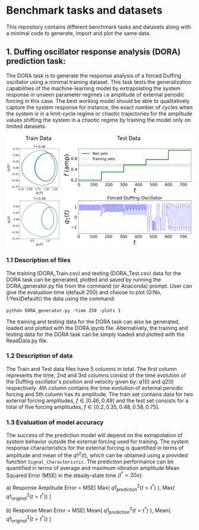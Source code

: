 # Benchmark tasks and datasets

This repository contains different benchmark tasks and datasets along with a minimal code to generate, import and plot the same data.

## 1. Duffing oscillator response analysis (DORA) prediction task:

The DORA task is to generate the response analysis of a forced Duffing oscillator using a minimal training dataset. This task tests the generalization capabilities of the machine-learning model by extrapolating the system response in unseen parameter regimes i.e amplitude of external periodic forcing in this case. The best working model should be able to qualitatively capture the system response for instance, the exact number of cycles when the system is in a limit-cycle regime or chaotic trajectories for the amplitude values shifting the system in a chaotic regime by training the model only on limited datasets.

<p align="center">
<img src="https://github.com/maneesh51/Benchmark-Tasks/blob/bb41fa278823815ca984b40db618be6f6e0459e3/DORA_3.png">
</p>

### 1.1 Description of files
The training (DORA_Train.csv) and testing (DORA_Test.csv) data for the DORA task can be generated, plotted and saved by running the DORA_generator.py file from the command (or Anaconda) prompt. User can give the evaluation time (default 250) and choose to plot (0:No, 1:Yes(Default)) the data using the command:

```python DORA_generator.py -time 250 -plots 1```

The training and testing data for the DORA task can also be generated, loaded and plotted with the DORA.ipynb file. Alternatively, the training and testing data for the DORA task can be simply loaded and plotted with the ReadData.py file.


### 1.2 Description of data
The Train and Test data files have 5 columns in total. The first column represents the time, 2nd and 3rd columns consist of the time evolution of the Duffing oscillator's position and velocity given by: $q1(t)$ and $q2(t)$ respectively. 4th column contains the time evolution of external periodic forcing and 5th column has its amplitude. The train set contains data for two external forcing amplitudes, $f\in[0.46,0.49]$ and the test set consists for a total of five forcing amplitudes, $f\in[0.2,0.35,0.48,0.58,0.75]$. 

### 1.3 Evaluation of model accuracy
The success of the prediction model will depend on the extrapolation of system behavior outside the external forcing used for training. The system response characteristics for the external forcing is quantified in terms of amplitude and mean of the $q1^{2}(t)$, which can be obtained using a provided function `Signal_Characteristic`. The prediction performance can be quantified in terms of average and maximum vibration amplitude Mean Squared Error (MSE) in the steady-state time ($t^*=20s$):

a) Response Amplitude Error = MSE[ Max(  $q1_{prediction}^{2}(t>t^{*})$  ), Max( $q1_{original}^{2}(t>t^{*}))$ ]
                  
b) Response Mean Error = MSE[ Mean( $q1_{prediction}^{2}(t>t^*)$ ), Mean( $q1_{original}^{2}(t>t^*))$ ]
